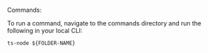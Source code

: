 Commands:

To run a command, navigate to the commands directory and run the following in your local CLI:

`ts-node ${FOLDER-NAME}`
